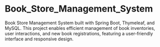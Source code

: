 # Book_Store_Management_System
Book Store Management System built with Spring Boot, Thymeleaf, and MySQL. This project enables efficient management of book inventories, user interactions, and new book registrations, featuring a user-friendly interface and responsive design.

